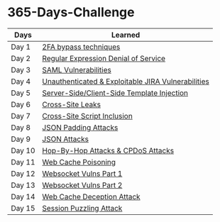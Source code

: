 # 365-Days-Challenge
| Days | Learned |
| --- | --- |
| Day 1 | [2FA bypass techniques](https://github.com/Robinx33/365-Days-Challenge/blob/main/Day/Day%201_18%20December%202022.md) |
| Day 2 | [Regular Expression Denial of Service](https://github.com/Robinx33/365-Days-Challenge/blob/main/Day/Day%202_19%20December%202022.md) |
| Day 3 | [SAML Vulnerabilities](https://github.com/Robinx33/365-Days-Challenge/blob/main/Day/Day%203_20%20December%202022.md) |
| Day 4 | [Unauthenticated & Exploitable JIRA Vulnerabilities ](https://github.com/Robinx33/365-Days-Challenge/blob/main/Day/Day%204_21%20December%202022.md) |
| Day 5 | [Server-Side/Client-Side Template Injection](https://github.com/Robinx33/365-Days-Challenge/blob/main/Day/Day%205_22%20December%202022.md) |
| Day 6 | [Cross-Site Leaks](https://github.com/Robinx33/365-Days-Challenge/blob/main/Day/Day%206_23%20December%202022.md) |
| Day 7 | [Cross-Site Script Inclusion](https://github.com/Robinx33/365-Days-Challenge/blob/main/Day/Day%207_24%20December%202022.md) |
| Day 8 | [JSON Padding Attacks](https://github.com/Robinx33/365-Days-Challenge/blob/main/Day/Day%208_25%20December%202022.md) |
| Day 9 | [JSON Attacks](https://github.com/Robinx33/365-Days-Challenge/blob/main/Day/Day%209_26%20December%202022.md) |
| Day 10 | [Hop-By-Hop Attacks & CPDoS Attacks](https://github.com/Robinx33/365-Days-Challenge/blob/main/Day/Day%2010_27%20December%202022.md) |
| Day 11 | [Web Cache Poisoning](https://github.com/Robinx33/365-Days-Challenge/blob/main/Day/Day%2011_28%20December%202022.md) |
| Day 12 | [Websocket Vulns Part 1](https://github.com/Robinx33/365-Days-Challenge/blob/main/Day/Day%2012_29%20December%202022.md) |
| Day 13 | [Websocket Vulns Part 2](https://github.com/Robinx33/365-Days-Challenge/blob/main/Day/Day%2013_30%20December%202022.md) |
| Day 14 | [Web Cache Deception Attack](https://github.com/Robinx33/365-Days-Challenge/blob/main/Day/Day%2014_31%20December%202022.md) |
| Day 15 | [Session Puzzling Attack](https://github.com/Robinx33/365-Days-Challenge/blob/main/Day/Day%2015_1%20January%202023.md) |
